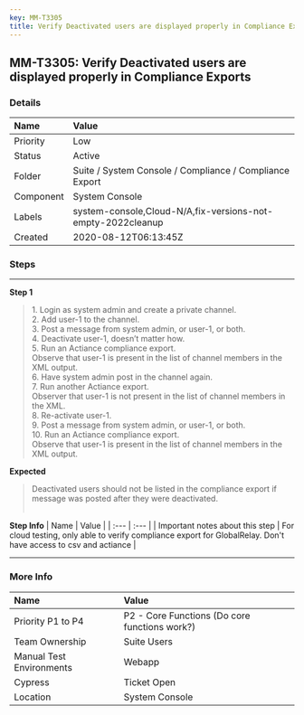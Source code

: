 ```yaml
---
key: MM-T3305
title: Verify Deactivated users are displayed properly in Compliance Exports
---
```


## MM-T3305: Verify Deactivated users are displayed properly in Compliance Exports

### Details

| Name      | Value                                                       |
| :-------- | :---------------------------------------------------------- |
| Priority  | Low                                                         |
| Status    | Active                                                      |
| Folder    | Suite / System Console / Compliance / Compliance Export     |
| Component | System Console                                              |
| Labels    | system-console,Cloud-N/A,fix-versions-not-empty-2022cleanup |
| Created   | 2020-08-12T06:13:45Z                                        |

### Steps

<hr/>

**Step 1**

> <article>1. Login as system admin and create a private channel.<br>2. Add user-1 to the channel.<br>3. Post a message from system admin, or user-1, or both.<br>4. Deactivate user-1, doesn’t matter how.<br>5. Run an Actiance compliance export.<br>Observe that user-1 is present in the list of channel members in the XML output.<br>6. Have system admin post in the channel again.<br>7. Run another Actiance export.<br>Observer that user-1 is not present in the list of channel members in the XML.<br>8. Re-activate user-1.<br>9. Post a message from system admin, or user-1, or both.<br>10. Run an Actiance compliance export.<br>Observe that user-1 is present in the list of channel members in the XML output.</article>

**Expected**

> <article>Deactivated users should not be listed in the compliance export if message was posted after they were deactivated. <br><br></article>

**Step Info**
| Name | Value |
| :--- | :--- |
| Important notes about this step | For cloud testing, only able to verify compliance export for GlobalRelay. Don't have access to csv and actiance |

<hr/>

### More Info

| Name                     | Value                                         |
| :----------------------- | :-------------------------------------------- |
| Priority P1 to P4        | P2 - Core Functions (Do core functions work?) |
| Team Ownership           | Suite Users                                   |
| Manual Test Environments | Webapp                                        |
| Cypress                  | Ticket Open                                   |
| Location                 | System Console                                |
